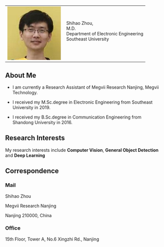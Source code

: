<html xmlns="http://www.w3.org/1999/xhtml" xml:lang="en">
<head>
<meta name="generator" content="jemdoc, see http://jemdoc.jaboc.net/" />
<meta http-equiv="Content-Type" content="text/html;charset=utf-8" />
<link rel="stylesheet" href="jemdoc.css" type="text/css" />
<title>Home Page of Shihao Zhou</title>
<!-- MathJax -->
<script src='https://cdnjs.cloudflare.com/ajax/libs/mathjax/2.7.5/latest.js?config=TeX-MML-AM_CHTML' async>
</script>
<script type="text/x-mathjax-config">
MathJax.Hub.Config({
	  TeX: { equationNumbers: { autoNumber: "AMS" } }
});
</script>
<!-- End MathJax -->
</head>
<body>
<div id="layout-content">
<div id="toptitle">
</div>
<table class="imgtable"><tr><td>
<img src="zsh.jpg" alt="Shihao Zhou" />&nbsp;</td>
<td align="left"><p>Shihao Zhou,<br />
M.D.<br />
Department of Electronic Engineering<br />
Southeast University<br /><br /></p>
</td></tr></table>
<h2>About Me</h2>
<ul>
<li><p>I am currently a Research Assistant of Megvii Research Nanjing, Megvii Technology.</p>
</li>
<li><p>I received my M.Sc.degree in Electronic Engineering from Southeast University in 2019.</p>
</li>
<li><p>I received my B.Sc.degree in Communication Engineering from Shandong University in 2016.</p>
</li>
</ul>
<h2>Research Interests</h2>
<p>My research interests include <b>Computer Vision</b>, <b>General Object Detection</b> and <b>Deep Learning</b></p>
</li>
</ul>
<h2>Correspondence</h2>
<h3>Mail</h3>
<p>Shihao Zhou</p>
<p>Megvii Research Nanjing</p>
<p>Nanjing 210000, China</p>
<h3>Office</h3>
<p>15th Floor, Tower A, No.6 Xingzhi Rd., Nanjing</p>
<div id="footer">
</div>
</div>
</body>
</html>
